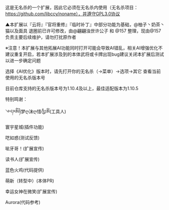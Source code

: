 这是无名杀的一个扩展，因此它必须在无名杀内使用（无名杀项目：https://github.com/libccy/noname），并遵守GPL3.0协议


▲本扩展以『云将』『官将重修』『临时补丁』中部分功能为基础，@柚子丶奶茶丶猫以及面具 退圈前已许可修改，由@翩翩浊世许公子 和 @157 整理，现由@157负责主要后续维护，请勿打扰原作者

※注意！本扩展与其他拓展AI功能同时打开可能会导致AI错乱，相关AI增强优化不建议重复开启，若本扩展涉及到的本体武将或卡牌出现bug建议关闭本扩展后测试以进一步确定问题


选择《AI优化》版本时，请先打开你的无名杀（→菜单）→选项→其它 查看当前使用的无名杀版本号

目前仓库支持的无名杀版本号为1.10.4及以上，最佳适配版本为1.10.5


特别鸣谢：

༺ཌༀཉི梦ღ沫ღ惜༃ༀ(工具人)

寰宇星城(插件功能)

呓如惑(测试反馈)

呲牙哥！(扩展宣传)

读书人(扩展宣传)

蓝色火鸡(代码提供)

萌新（转型中）(本体PR)

幸运女神在微笑(扩展宣传)

Aurora(代码参考)
